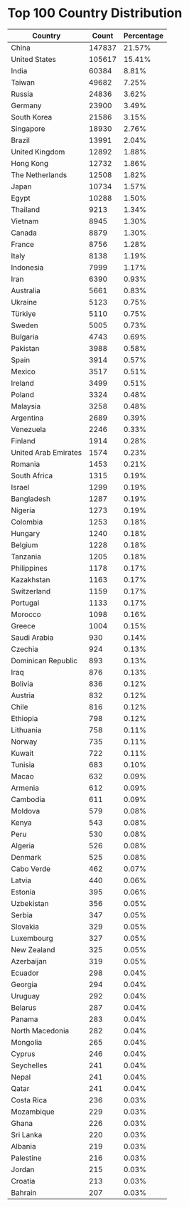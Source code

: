 # Top 100 Country Distribution
| Country | Count | Percentage |
|----|----|----|
| China | 147837 | 21.57% |
| United States | 105617 | 15.41% |
| India | 60384 | 8.81% |
| Taiwan | 49682 | 7.25% |
| Russia | 24836 | 3.62% |
| Germany | 23900 | 3.49% |
| South Korea | 21586 | 3.15% |
| Singapore | 18930 | 2.76% |
| Brazil | 13991 | 2.04% |
| United Kingdom | 12892 | 1.88% |
| Hong Kong | 12732 | 1.86% |
| The Netherlands | 12508 | 1.82% |
| Japan | 10734 | 1.57% |
| Egypt | 10288 | 1.50% |
| Thailand | 9213 | 1.34% |
| Vietnam | 8945 | 1.30% |
| Canada | 8879 | 1.30% |
| France | 8756 | 1.28% |
| Italy | 8138 | 1.19% |
| Indonesia | 7999 | 1.17% |
| Iran | 6390 | 0.93% |
| Australia | 5661 | 0.83% |
| Ukraine | 5123 | 0.75% |
| Türkiye | 5110 | 0.75% |
| Sweden | 5005 | 0.73% |
| Bulgaria | 4743 | 0.69% |
| Pakistan | 3988 | 0.58% |
| Spain | 3914 | 0.57% |
| Mexico | 3517 | 0.51% |
| Ireland | 3499 | 0.51% |
| Poland | 3324 | 0.48% |
| Malaysia | 3258 | 0.48% |
| Argentina | 2689 | 0.39% |
| Venezuela | 2246 | 0.33% |
| Finland | 1914 | 0.28% |
| United Arab Emirates | 1574 | 0.23% |
| Romania | 1453 | 0.21% |
| South Africa | 1315 | 0.19% |
| Israel | 1299 | 0.19% |
| Bangladesh | 1287 | 0.19% |
| Nigeria | 1273 | 0.19% |
| Colombia | 1253 | 0.18% |
| Hungary | 1240 | 0.18% |
| Belgium | 1228 | 0.18% |
| Tanzania | 1205 | 0.18% |
| Philippines | 1178 | 0.17% |
| Kazakhstan | 1163 | 0.17% |
| Switzerland | 1159 | 0.17% |
| Portugal | 1133 | 0.17% |
| Morocco | 1098 | 0.16% |
| Greece | 1004 | 0.15% |
| Saudi Arabia | 930 | 0.14% |
| Czechia | 924 | 0.13% |
| Dominican Republic | 893 | 0.13% |
| Iraq | 876 | 0.13% |
| Bolivia | 836 | 0.12% |
| Austria | 832 | 0.12% |
| Chile | 816 | 0.12% |
| Ethiopia | 798 | 0.12% |
| Lithuania | 758 | 0.11% |
| Norway | 735 | 0.11% |
| Kuwait | 722 | 0.11% |
| Tunisia | 683 | 0.10% |
| Macao | 632 | 0.09% |
| Armenia | 612 | 0.09% |
| Cambodia | 611 | 0.09% |
| Moldova | 579 | 0.08% |
| Kenya | 543 | 0.08% |
| Peru | 530 | 0.08% |
| Algeria | 526 | 0.08% |
| Denmark | 525 | 0.08% |
| Cabo Verde | 462 | 0.07% |
| Latvia | 440 | 0.06% |
| Estonia | 395 | 0.06% |
| Uzbekistan | 356 | 0.05% |
| Serbia | 347 | 0.05% |
| Slovakia | 329 | 0.05% |
| Luxembourg | 327 | 0.05% |
| New Zealand | 325 | 0.05% |
| Azerbaijan | 319 | 0.05% |
| Ecuador | 298 | 0.04% |
| Georgia | 294 | 0.04% |
| Uruguay | 292 | 0.04% |
| Belarus | 287 | 0.04% |
| Panama | 283 | 0.04% |
| North Macedonia | 282 | 0.04% |
| Mongolia | 265 | 0.04% |
| Cyprus | 246 | 0.04% |
| Seychelles | 241 | 0.04% |
| Nepal | 241 | 0.04% |
| Qatar | 241 | 0.04% |
| Costa Rica | 236 | 0.03% |
| Mozambique | 229 | 0.03% |
| Ghana | 226 | 0.03% |
| Sri Lanka | 220 | 0.03% |
| Albania | 219 | 0.03% |
| Palestine | 216 | 0.03% |
| Jordan | 215 | 0.03% |
| Croatia | 213 | 0.03% |
| Bahrain | 207 | 0.03% |
